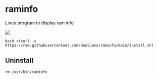 # raminfo
Linux program to display ram info

<img src="https://raw.githubusercontent.com/RealLava/raminfo/main/preview.png">

`bash <(curl -s https://raw.githubusercontent.com/RealLava/raminfo/main/install.sh)`



## Uninstall

`rm /usr/bin/raminfo`
